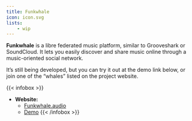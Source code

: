 ```yaml
---
title: Funkwhale
icon: icon.svg
lists:
    - wip
---
```


**Funkwhale** is a libre federated music platform, similar to Grooveshark or SoundCloud. It lets you easily discover and share music online through a music-oriented social network. 

It’s still being developed, but you can try it out at the demo link below, or join one of the “whales” listed on the project website.

{{< infobox >}}
- **Website:**
    - [Funkwhale.audio](https://funkwhale.audio/)
    - [Demo](https://demo.funkwhale.audio/library)
{{< /infobox >}}